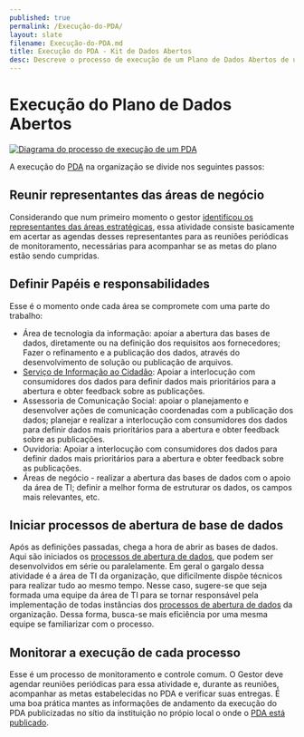 ```yaml
---
published: true
permalink: /Execução-do-PDA/
layout: slate
filename: Execução-do-PDA.md
title: Execução do PDA - Kit de Dados Abertos
desc: Descreve o processo de execução de um Plano de Dados Abertos de uma instituição.
---
```


Execução do Plano de Dados Abertos
====

[<img alt="Diagrama do processo de execução de um PDA" src="https://raw.githubusercontent.com/dadosgovbr/kit/master/public/img/Processo%20Execu%C3%A7%C3%A3o%20PDA.png">](https://raw.githubusercontent.com/dadosgovbr/kit/master/public/img/Processo%20Execu%C3%A7%C3%A3o%20PDA%20-%20com%20titulo.png)

A execução do
<abbr name="Plano de Dados Abertos">[PDA](Glossário#pda)</abbr>
na organização se divide nos seguintes passos:


## Reunir representantes das áreas de negócio

Considerando que num primeiro momento o gestor [identificou os representantes das áreas estratégicas](./kit/Processo-sistêmico#representantes), essa atividade consiste basicamente em acertar as agendas desses representantes para as reuniões periódicas de monitoramento, necessárias para acompanhar se as metas do plano estão sendo cumpridas.

## Definir Papéis e responsabilidades

Esse é o momento onde cada área se compromete com uma parte do trabalho:

* Área de tecnologia da informação: apoiar a abertura das bases de dados, diretamente ou na definição dos requisitos aos fornecedores; Fazer o refinamento e a publicação dos dados, através do desenvolvimento de solução ou publicação de arquivos.
* [Serviço de Informação ao Cidadão](Glossário#sic): Apoiar a interlocução com consumidores dos dados para definir dados mais prioritários para a abertura e obter feedback sobre as publicações.
* Assessoria de Comunicação Social: apoiar o planejamento e desenvolver ações de comunicação coordenadas com a publicação dos dados; planejar e realizar a interlocução com consumidores dos dados para definir dados mais prioritários para a abertura e obter feedback sobre as publicações.
* Ouvidoria: Apoiar a interlocução com consumidores dos dados para definir dados mais prioritários para a abertura e obter feedback sobre as publicações.
* Áreas de negócio - realizar a abertura das bases de dados com o apoio da área de TI; definir a melhor forma de estruturar os dados, os campos mais relevantes, etc.

## Iniciar processos de abertura de base de dados

Após as definições passadas, chega a hora de abrir as bases de dados. Aqui são iniciados os 
[processos de abertura de dados](Abertura-de-dados), que podem ser desenvolvidos em série ou paralelamente. 
Em geral o gargalo dessa atividade é a área de TI da organização, que dificilmente dispõe técnicos para realizar tudo ao mesmo tempo. 
Nesse caso, sugere-se que seja formada uma equipe da área de TI para se tornar
responsável pela implementação de todas instâncias dos
[processos de abertura de dados](Abertura-de-dados) da organização.
Dessa forma, busca-se mais eficiência por uma mesma equipe se familiarizar com
o processo.

## Monitorar a execução de cada processo

Esse é um processo de monitoramento e controle comum. O Gestor deve agendar
reuniões periódicas para essa atividade e, durante as reuniões, acompanhar as
metas estabelecidas no PDA e verificar suas entregas.
É uma boa prática mantes as informações de andamento da execução do PDA 
publicizadas no sítio da instituição no própio local o onde o 
[PDA está publicado](Processo-sist%C3%AAmico#publica%C3%A7%C3%A3o-do-pda-).
